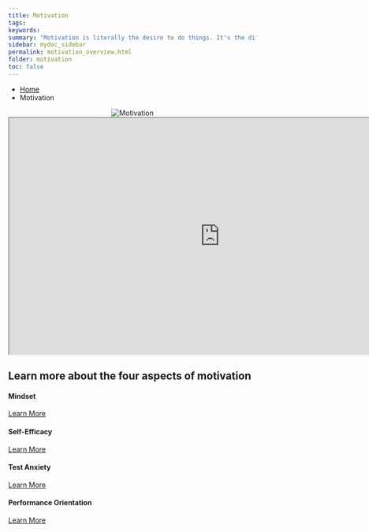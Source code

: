 ```yaml
---
title: Motivation
tags: 
keywords: 
summary: "Motivation is literally the desire to do things. It's the difference between waking up before dawn to exercise and lazing around the house all day. It's the crucial element in setting and attaining goals — and research shows you can influence your own levels of motivation and self-control."
sidebar: mydoc_sidebar
permalink: motivation_overview.html
folder: motivation
toc: false
---
```


<ul class="breadcrumb">
    <li><a href="index.html">Home</a></li>
    <li class="active">Motivation</li>
</ul>


<center><img src='images/motivation.png' alt='Motivation' /></center>

<div class="embed-responsive embed-responsive-16by9"><iframe width="853" height="480" src="https://www.youtube.com/embed/joEBW4aOUDY?autoplay=0"></iframe></div>


<div class="row">
         <div class="col-lg-12">
             <h2 class="page-header">Learn more about the four aspects of motivation</h2>
         </div>
         <div class="col-md-3 col-sm-6">
             <div class="panel panel-default text-center">
                 <div class="panel-heading">
                     <span class="fa-stack fa-5x">
                           <i class="fa fa-circle fa-stack-2x text-primary"></i>
                           <i class="fa fa-user-plus fa-stack-1x fa-inverse"></i>
                     </span>
                 </div>
                 <div class="panel-body">
                     <h4>Mindset</h4>
                     <p> </p>
                     <a href="mindset.html" class="btn btn-primary">Learn More</a>
                 </div>
             </div>
         </div>
         <div class="col-md-3 col-sm-6">
             <div class="panel panel-default text-center">
                 <div class="panel-heading">
                     <span class="fa-stack fa-5x">
                           <i class="fa fa-circle fa-stack-2x text-primary"></i>
                           <i class="fa fa-users fa-stack-1x fa-inverse"></i>
                     </span>
                 </div>
                 <div class="panel-body">
                     <h4>Self-Efficacy</h4>
                     <p></p>
                     <a href="self-efficacy.html" class="btn btn-primary">Learn More</a>
                 </div>
             </div>
         </div>
         <div class="col-md-3 col-sm-6">
             <div class="panel panel-default text-center">
                 <div class="panel-heading">
                     <span class="fa-stack fa-5x">
                           <i class="fa fa-circle fa-stack-2x text-primary"></i>
                           <i class="fa fa-edit fa-stack-1x fa-inverse"></i>
                     </span>
                 </div>
                 <div class="panel-body">
                     <h4>Test Anxiety</h4>
                     <p></p>
                     <a href="anxiety.html" class="btn btn-primary">Learn More</a>
                 </div>
             </div>
         </div>
         <div class="col-md-3 col-sm-6">
             <div class="panel panel-default text-center">
                 <div class="panel-heading">
                     <span class="fa-stack fa-5x">
                           <i class="fa fa-circle fa-stack-2x text-primary"></i>
                           <i class="fa fa-sliders fa-stack-1x fa-inverse"></i>
                     </span>
                 </div>
                 <div class="panel-body">
                     <h4>Performance Orientation</h4>
                     <p></p>
                     <a href="performance_orientatino.html" class="btn btn-primary">Learn More</a>
                 </div>
             </div>
         </div>
</div>


